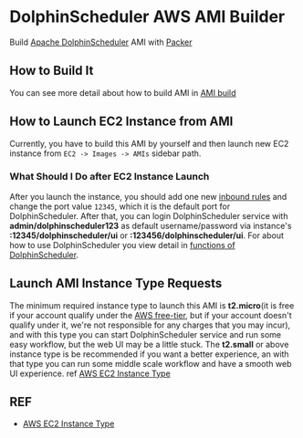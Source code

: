 # DolphinScheduler AWS AMI Builder

Build [Apache DolphinScheduler](https://github.com/apache/dolphinscheduler) AMI with [Packer](https://learn.hashicorp.com/packer)

## How to Build It

You can see more detail about how to build AMI in [AMI build](../../../README.md#how-to-build-with-packer)

## How to Launch EC2 Instance from AMI

<!-- TODO -->
Currently, you have to build this AMI by yourself and then launch new EC2 instance from `EC2 -> Images -> AMIs` sidebar path.

### What Should I Do after EC2 Instance Launch

After you launch the instance, you should add one new [inbound rules](https://docs.aws.amazon.com/AWSEC2/latest/UserGuide/security-group-rules-reference.html#sg-rules-web-server) and change the port value `12345`, which it is the default port
for DolphinScheduler. After that, you can login DolphinScheduler service with **admin/dolphinscheduler123** as default username/password via instance's **<Public-IPv4-address>:12345/dolphinscheduler/ui** or **<Public-IPv4-DNS>:123456/dolphinscheduler/ui**.
For about how to use DolphinScheduler you view detail in [functions of DolphinScheduler](https://dolphinscheduler.apache.org/en-us/docs/dev/user_doc/guide/homepage.html).

## Launch AMI Instance Type Requests

The minimum required instance type to launch this AMI is **t2.micro**(it is free if your account qualify under the [AWS free-tier][2], but if your account doesn't qualify under it, we're not responsible for any charges that you may incur),
and with this type you can start DolphinScheduler service and run some easy workflow, but the web UI may be a little stuck. The **t2.small** or above instance type is be recommended if you want a better experience, an with that type you can
run some middle scale workflow and have a smooth web UI experience. ref [AWS EC2 Instance Type][1]

## REF

* [AWS EC2 Instance Type][1]

[1]: https://aws.amazon.com/ec2/instance-types/
[2]: https://aws.amazon.com/free/?all-free-tier.sort-by=item.additionalFields.SortRank&all-free-tier.sort-order=asc&awsf.Free%20Tier%20Types=*all&awsf.Free%20Tier%20Categories=*all